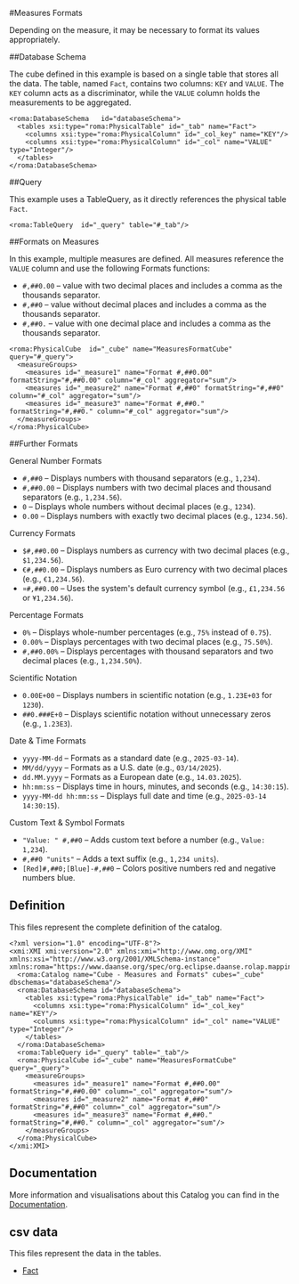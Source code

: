 #Measures Formats

Depending on the measure, it may be necessary to format its values appropriately.


##Database Schema

The cube defined in this example is based on a single table that stores all the data. The table, named `Fact`, contains two columns: `KEY` and `VALUE`. The `KEY` column acts as a discriminator, while the `VALUE` column holds the measurements to be aggregated.


```xmi
<roma:DatabaseSchema   id="databaseSchema">
  <tables xsi:type="roma:PhysicalTable" id="_tab" name="Fact">
    <columns xsi:type="roma:PhysicalColumn" id="_col_key" name="KEY"/>
    <columns xsi:type="roma:PhysicalColumn" id="_col" name="VALUE" type="Integer"/>
  </tables>
</roma:DatabaseSchema>

```

##Query

This example uses a TableQuery, as it directly references the physical table `Fact`.


```xmi
<roma:TableQuery  id="_query" table="#_tab"/>

```

##Formats on Measures

In this example, multiple measures are defined. All measures reference the `VALUE` column and use the following Formats functions:
- `#,##0.00` – value with two decimal places and includes a comma as the thousands separator.
- `#,##0` – value without decimal places and includes a comma as the thousands separator.
- `#,##0.` – value with one decimal place and includes a comma as the thousands separator.


```xmi
<roma:PhysicalCube  id="_cube" name="MeasuresFormatCube" query="#_query">
  <measureGroups>
    <measures id="_measure1" name="Format #,##0.00" formatString="#,##0.00" column="#_col" aggregator="sum"/>
    <measures id="_measure2" name="Format #,##0" formatString="#,##0" column="#_col" aggregator="sum"/>
    <measures id="_measure3" name="Format #,##0." formatString="#,##0." column="#_col" aggregator="sum"/>
  </measureGroups>
</roma:PhysicalCube>

```

##Further Formats

General Number Formats
- `#,##0` – Displays numbers with thousand separators (e.g., `1,234`).
- `#,##0.00` – Displays numbers with two decimal places and thousand separators (e.g., `1,234.56`).
- `0` – Displays whole numbers without decimal places (e.g., `1234`).
- `0.00` – Displays numbers with exactly two decimal places (e.g., `1234.56`).

Currency Formats
- `$#,##0.00` – Displays numbers as currency with two decimal places (e.g., `$1,234.56`).
- `€#,##0.00` – Displays numbers as Euro currency with two decimal places (e.g., `€1,234.56`).
- `¤#,##0.00` – Uses the system's default currency symbol (e.g., `£1,234.56` or `¥1,234.56`).

Percentage Formats
- `0%` – Displays whole-number percentages (e.g., `75%` instead of `0.75`).
- `0.00%` – Displays percentages with two decimal places (e.g., `75.50%`).
- `#,##0.00%` – Displays percentages with thousand separators and two decimal places (e.g., `1,234.50%`).

Scientific Notation
- `0.00E+00` – Displays numbers in scientific notation (e.g., `1.23E+03` for `1230`).
- `##0.###E+0` – Displays scientific notation without unnecessary zeros (e.g., `1.23E3`).

Date & Time Formats
- `yyyy-MM-dd` – Formats as a standard date (e.g., `2025-03-14`).
- `MM/dd/yyyy` – Formats as a U.S. date (e.g., `03/14/2025`).
- `dd.MM.yyyy` – Formats as a European date (e.g., `14.03.2025`).
- `hh:mm:ss` – Displays time in hours, minutes, and seconds (e.g., `14:30:15`).
- `yyyy-MM-dd hh:mm:ss` – Displays full date and time (e.g., `2025-03-14 14:30:15`).

Custom Text & Symbol Formats
- `"Value: " #,##0` – Adds custom text before a number (e.g., `Value: 1,234`).
- `#,##0 "units"` – Adds a text suffix (e.g., `1,234 units`).
- `[Red]#,##0;[Blue]-#,##0` – Colors positive numbers red and negative numbers blue.



## Definition

This files represent the complete definition of the catalog.

```xmi
<?xml version="1.0" encoding="UTF-8"?>
<xmi:XMI xmi:version="2.0" xmlns:xmi="http://www.omg.org/XMI" xmlns:xsi="http://www.w3.org/2001/XMLSchema-instance" xmlns:roma="https://www.daanse.org/spec/org.eclipse.daanse.rolap.mapping">
  <roma:Catalog name="Cube - Measures and Formats" cubes="_cube" dbschemas="databaseSchema"/>
  <roma:DatabaseSchema id="databaseSchema">
    <tables xsi:type="roma:PhysicalTable" id="_tab" name="Fact">
      <columns xsi:type="roma:PhysicalColumn" id="_col_key" name="KEY"/>
      <columns xsi:type="roma:PhysicalColumn" id="_col" name="VALUE" type="Integer"/>
    </tables>
  </roma:DatabaseSchema>
  <roma:TableQuery id="_query" table="_tab"/>
  <roma:PhysicalCube id="_cube" name="MeasuresFormatCube" query="_query">
    <measureGroups>
      <measures id="_measure1" name="Format #,##0.00" formatString="#,##0.00" column="_col" aggregator="sum"/>
      <measures id="_measure2" name="Format #,##0" formatString="#,##0" column="_col" aggregator="sum"/>
      <measures id="_measure3" name="Format #,##0." formatString="#,##0." column="_col" aggregator="sum"/>
    </measureGroups>
  </roma:PhysicalCube>
</xmi:XMI>

```
## Documentation

More information and visualisations about this Catalog you can find in the [Documentation](./DOCUMENTATION.MD).

## csv data


This files represent the data in the tables.

- [Fact](./data/Fact.csv)

